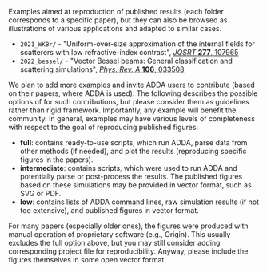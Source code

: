 Examples aimed at reproduction of published results (each folder corresponds to a specific paper), but they can also be browsed as illustrations of various applications and adapted to similar cases.
* `2021_WKBr/` - "Uniform-over-size approximation of the internal fields for scatterers with low refractive-index contrast", [_JQSRT_ **277**, 107965](http://doi.org/10.1016/j.jqsrt.2021.107965)
* `2022_bessel/` - "Vector Bessel beams: General classification and scattering simulations", [_Phys. Rev. A_ **106**, 033508](https://doi.org/10.1103/PhysRevA.106.033508)


We plan to add more examples and invite ADDA users to contribute (based on their papers, where ADDA is used). The following describes the possible options of  for such contributions, but please consider them as guidelines rather than rigid framework. Importantly, any example will benefit the community. In general, examples may have various levels of completeness with respect to the goal of reproducing published figures: 
* **full**: contains ready-to-use scripts, which run ADDA, parse data from other methods (if needed), and plot the results (reproducing specific figures in the papers).
* **intermediate**: contains scripts, which were used to run ADDA and potentially parse or post-process the results. The published figures based on these simulations may be provided in vector format, such as SVG or PDF.
* **low**: contains lists of ADDA command lines, raw simulation results (if not too extensive), and published figures in vector format.

For many papers (especially older ones), the figures were produced with manual operation of proprietary software (e.g., Origin). This usually excludes the full option above, but you may still consider adding corresponding project file for reproducibility. Anyway, please include the figures themselves in some open vector format.